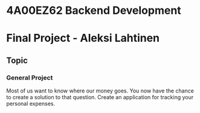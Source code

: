 # 4A00EZ62 Backend Development

# Final Project - Aleksi Lahtinen

## Topic

### General Project

Most of us want to know where our money goes. You now have the chance to create a solution to that question. Create an application for tracking your personal expenses.
